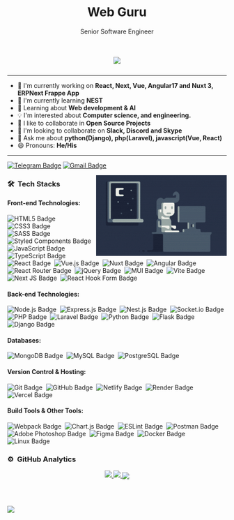 <h1 align="center">Web Guru</h1>

<div color="green" align="center"> Senior Software Engineer </div>

<h1 align="center">
  <a href="https://git.io/typing-svg">
    <img src="https://readme-typing-svg.herokuapp.com/?lines=JavaScript Enthusiast!;Senior Software Engineer&center=true&size=25">
  </a>
</h1>

---

- 🔭 I'm currently working on **React, Next, Vue, Angular17 and Nuxt 3, ERPNext Frappe App**
- 🌱 I'm currently learning **NEST**
- 🌱&nbsp;Learning about **Web development & AI**
- 💡&nbsp;I'm interested about **Computer science, and engineering.**
- 🤝&nbsp;I like to collaborate in **Open Source Projects**
- 👯 I'm looking to collaborate on **Slack, Discord and Skype**
- 💬 Ask me about **python(Django), php(Laravel), javascript(Vue, React)**
- 😄 Pronouns: **He/His**

---

[![Telegram Badge](https://img.shields.io/badge/Telegram-2CA5E0?style=flat&logo=telegram&logoColor=white)](https://t.me/superdev)
[![Gmail Badge](https://img.shields.io/badge/Gmail-D14836?style=flat&logo=gmail&logoColor=white)](mailto:dmytromishchenkov@gmail.com)


<img alt="Night Coding" src="https://raw.githubusercontent.com/AVS1508/AVS1508/master/assets/Night-Coding.gif" align="right"/>

### 🛠 &nbsp;Tech Stacks

#### Front-end Technologies:
<img src="https://img.shields.io/badge/HTML5-E34F26?style=flat&logo=html5&logoColor=white" alt="HTML5 Badge" height="25">&nbsp;
<img src="https://img.shields.io/badge/CSS3-1572B6?style=flat&logo=css3&logoColor=white" alt="CSS3 Badge" height="25">&nbsp;
<img src="https://img.shields.io/badge/SASS-hotpink?style=flat&logo=SASS&logoColor=white" alt="SASS Badge" height="25">&nbsp;
<img src="https://img.shields.io/badge/Styled_Components-DB7093?style=flat&logo=styled-components&logoColor=white" alt="Styled Components Badge" height="25">&nbsp;
<img src="https://img.shields.io/badge/JavaScript-323330?style=flat&logo=javascript&logoColor=F7DF1E" alt="JavaScript Badge" height="25">&nbsp;
<img src="https://img.shields.io/badge/TypeScript-007ACC?style=flat&logo=typescript&logoColor=white" alt="TypeScript Badge" height="25">&nbsp;
<img src="https://img.shields.io/badge/React-20232A?style=flat&logo=react&logoColor=61DAFB" alt="React Badge" height="25">&nbsp;
<img src="https://img.shields.io/badge/Vue.js-05122A?style=flat&logo=vuedotjs" alt="Vue.js Badge" height="25">&nbsp;
<img src="https://img.shields.io/badge/Nuxt.js-05122A?style=flat&logo=nuxtdotjs" alt="Nuxt Badge" height="25">&nbsp;
<img src="https://img.shields.io/badge/Angular-05122A?style=flat&logo=angular" alt="Angular Badge" height="25">&nbsp;
<img src="https://img.shields.io/badge/React_Router-CA4245?style=flat&logo=react-router&logoColor=white" alt="React Router Badge" height="25">&nbsp;
<img src="https://img.shields.io/badge/jQuery-05122A?style=flat&logo=jQuery" alt="jQuery Badge" height="25">&nbsp;
<img src="https://img.shields.io/badge/MUI-0081CB?style=flat&logo=mui&logoColor=white" alt="MUI Badge" height="25">&nbsp;
<img src="https://img.shields.io/badge/Vite-646CFF?style=flat&logo=vite&logoColor=white" alt="Vite Badge" height="25">&nbsp;
<img src="https://img.shields.io/badge/Next-black?style=flat&logo=next.js&logoColor=white" alt="Next JS Badge" height="25">&nbsp;
<img src="https://img.shields.io/badge/React_Hook_Form-EC5990?style=flat&logo=reacthookform&logoColor=white" alt="React Hook Form Badge" height="25">&nbsp;

#### Back-end Technologies:
<img src="https://img.shields.io/badge/Node.js-05122A?style=flat&logo=node.js" alt="Node.js Badge" height="25">&nbsp;
<img src="https://img.shields.io/badge/Express.js-404d59?style=flat&logo=express&logoColor=61DAFB" alt="Express.js Badge" height="25">&nbsp;
<img src="https://img.shields.io/badge/NestJs-404d59?style=flat&logo=nestjs&logoColor=61DAFB" alt="Nest.js Badge" height="25">&nbsp;
<img src="https://img.shields.io/badge/Socket.io-010101?style=flat&logo=socket.io&logoColor=white" alt="Socket.io Badge" height="25">&nbsp;
<img src="https://img.shields.io/badge/PHP-05122A?style=flat&logo=php" alt="PHP Badge" height="25">&nbsp;
<img src="https://img.shields.io/badge/Laravel-05122A?style=flat&logo=laravel" alt="Laravel Badge" height="25">&nbsp;
<img src="https://img.shields.io/badge/Python-05122A?style=flat&logo=python" alt="Python Badge" height="25">&nbsp;
<img src="https://img.shields.io/badge/Flask-05122A?style=flat&logo=flask" alt="Flask Badge" height="25">&nbsp;
<img src="https://img.shields.io/badge/Django-05122A?style=flat&logo=django" alt="Django Badge" height="25">&nbsp;

#### Databases:
<img src="https://img.shields.io/badge/MongoDB-4ea94b?style=flat&logo=mongodb&logoColor=white" alt="MongoDB Badge" height="25">&nbsp;
<img src="https://img.shields.io/badge/MySQL-05122A?style=flat&logo=mysql" alt="MySQL Badge" height="25">&nbsp;
<img src="https://img.shields.io/badge/PostgreSQL-05122A?style=flat&logo=postgresql" alt="PostgreSQL Badge" height="25">&nbsp;

#### Version Control & Hosting:
<img src="https://img.shields.io/badge/Git-F05033?style=flat&logo=git&logoColor=white" alt="Git Badge" height="25">&nbsp;
<img src="https://img.shields.io/badge/GitHub-121011?style=flat&logo=github&logoColor=white" alt="GitHub Badge" height="25">&nbsp;
<img src="https://img.shields.io/badge/Netlify-00C7B7?style=flat&logo=netlify&logoColor=white" alt="Netlify Badge" height="25">&nbsp;
<img src="https://img.shields.io/badge/Render-46E3B7?style=flat&logo=render&logoColor=white" alt="Render Badge" height="25">&nbsp;
<img src="https://img.shields.io/badge/Vercel-000000?style=flat&logo=vercel&logoColor=white" alt="Vercel Badge" height="25">&nbsp;

#### Build Tools & Other Tools:
<img src="https://img.shields.io/badge/Webpack-8DD6F9?style=flat&logo=webpack&logoColor=black" alt="Webpack Badge" height="25">&nbsp;
<img src="https://img.shields.io/badge/Chart.js-F5788D?style=flat&logo=chart.js&logoColor=white" alt="Chart.js Badge" height="25">&nbsp;
<img src="https://img.shields.io/badge/ESLint-4B3263?style=flat&logo=eslint&logoColor=white" alt="ESLint Badge" height="25">&nbsp;
<img src="https://img.shields.io/badge/Postman-FF6C37?style=flat&logo=postman&logoColor=white" alt="Postman Badge" height="25">&nbsp;
<img src="https://img.shields.io/badge/Adobe_Photoshop-31A8FF?style=flat&logo=adobe%20photoshop&logoColor=white" alt="Adobe Photoshop Badge" height="25">&nbsp;
<img src="https://img.shields.io/badge/Figma-F24E1E?style=flat&logo=figma&logoColor=white" alt="Figma Badge" height="25">&nbsp;
<img src="https://img.shields.io/badge/Docker-05122A?style=flat&logo=docker" alt="Docker Badge" height="25">&nbsp;
<img src="https://img.shields.io/badge/Linux-05122A?style=flat&logo=linux" alt="Linux Badge" height="25">&nbsp;



### ⚙️ &nbsp;GitHub Analytics

<p align="center">
<a href="https://github.com/webguru0110">
  <img height="180em" src="https://github-readme-stats-eight-theta.vercel.app/api?username=webguru0110&show_icons=true&theme=algolia&include_all_commits=true&count_private=true"/>
  <img height="180em" src="https://github-readme-stats-eight-theta.vercel.app/api/top-langs/?username=webguru0110&layout=compact&langs_count=8&theme=algolia"/>
</a>

<a href="https://github.com/webguru0110">
  <img align="center" src="https://metrics.lecoq.io/webguru0110?template=classic&base.activity=0&base.community=0&base.repositories=0&base.metadata=0&isocalendar=1&base=header%2C%20activity%2C%20community%2C%20repositories%2C%20metadata&base.indepth=false&base.hireable=false&isocalendar=false&isocalendar.duration=full-year&config.timezone=Europe%2FNetherlands">
</a>
</p>

<br/>

##

![](https://komarev.com/ghpvc/?username=webguru0110&style=flat-square)
